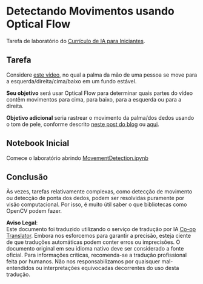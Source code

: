 <!--
CO_OP_TRANSLATOR_METADATA:
{
  "original_hash": "3d53d6409f80970f7281a45dee35328a",
  "translation_date": "2025-08-26T09:41:36+00:00",
  "source_file": "lessons/4-ComputerVision/06-IntroCV/lab/README.md",
  "language_code": "br"
}
-->
# Detectando Movimentos usando Optical Flow

Tarefa de laboratório do [Currículo de IA para Iniciantes](https://aka.ms/ai-beginners).

## Tarefa

Considere [este vídeo](../../../../../../lessons/4-ComputerVision/06-IntroCV/lab/palm-movement.mp4), no qual a palma da mão de uma pessoa se move para a esquerda/direita/cima/baixo em um fundo estável.

**Seu objetivo** será usar Optical Flow para determinar quais partes do vídeo contêm movimentos para cima, para baixo, para a esquerda ou para a direita.

**Objetivo adicional** seria rastrear o movimento da palma/dos dedos usando o tom de pele, conforme descrito [neste post do blog](https://dev.to/amarlearning/finger-detection-and-tracking-using-opencv-and-python-586m) ou [aqui](http://www.benmeline.com/finger-tracking-with-opencv-and-python/).

## Notebook Inicial

Comece o laboratório abrindo [MovementDetection.ipynb](../../../../../../lessons/4-ComputerVision/06-IntroCV/lab/MovementDetection.ipynb)

## Conclusão

Às vezes, tarefas relativamente complexas, como detecção de movimento ou detecção de ponta dos dedos, podem ser resolvidas puramente por visão computacional. Por isso, é muito útil saber o que bibliotecas como OpenCV podem fazer.

**Aviso Legal**:  
Este documento foi traduzido utilizando o serviço de tradução por IA [Co-op Translator](https://github.com/Azure/co-op-translator). Embora nos esforcemos para garantir a precisão, esteja ciente de que traduções automáticas podem conter erros ou imprecisões. O documento original em seu idioma nativo deve ser considerado a fonte oficial. Para informações críticas, recomenda-se a tradução profissional feita por humanos. Não nos responsabilizamos por quaisquer mal-entendidos ou interpretações equivocadas decorrentes do uso desta tradução.